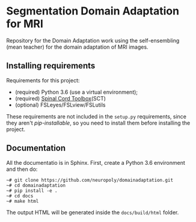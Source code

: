 # Segmentation Domain Adaptation for MRI
Repository for the Domain Adaptation work using the self-ensembling
(mean teacher) for the domain adaptation of MRI images.

## Installing requirements
Requirements for this project:

* (required) Python 3.6 (use a virtual environment);
* (required) [Spinal Cord Toolbox](https://github.com/neuropoly/spinalcordtoolbox)(SCT)
* (optional) FSLeyes/FSLview/FSLutils

These requirements are not included in the `setup.py` requirements, since
they aren't *pip-installable*, so you need to install them before
installing the project.

## Documentation
All the documentatio is in Sphinx. First, create a Python 3.6 environment and then do:

```
~# git clone https://github.com/neuropoly/domainadaptation.git
~# cd domainadaptation
~# pip install -e .
~# cd docs
~# make html
```

The output HTML will be generated inside the `docs/build/html` folder.